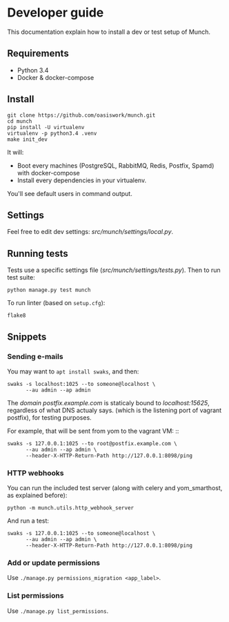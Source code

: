 # Developer guide

This documentation explain how to install a dev or test setup of Munch.

## Requirements

* Python 3.4
* Docker & docker-compose

## Install

    git clone https://github.com/oasiswork/munch.git
    cd munch
    pip install -U virtualenv
    virtualenv -p python3.4 .venv
    make init_dev

It will:

* Boot every machines (PostgreSQL, RabbitMQ, Redis, Postfix, Spamd) with docker-compose
* Install every dependencies in your virtualenv.

You'll see default users in command output.

## Settings

Feel free to edit dev settings: *src/munch/settings/local.py*.

## Running tests

Tests use a specific settings file (*src/munch/settings/tests.py*). Then to run test suite:

    python manage.py test munch

To run linter (based on `setup.cfg`):

    flake8

## Snippets

### Sending e-mails


You may want to `apt install swaks`, and then:

    swaks -s localhost:1025 --to someone@localhost \
          --au admin --ap admin

The *domain postfix.example.com* is staticaly bound to *localhost:15625*,
regardless of what DNS actualy says. (which is the listening port of vagrant
postfix), for testing purposes.

For example, that will be sent from yom to the vagrant VM: ::

    swaks -s 127.0.0.1:1025 --to root@postfix.example.com \
          --au admin --ap admin \
          --header-X-HTTP-Return-Path http://127.0.0.1:8098/ping


### HTTP webhooks

You can run the included test server (along with celery and yom_smarthost, as explained before):

    python -m munch.utils.http_webhook_server

And run a test:

    swaks -s 127.0.0.1:1025 --to someone@localhost \
          --au admin --ap admin \
          --header-X-HTTP-Return-Path http://127.0.0.1:8098/ping

### Add or update permissions

Use `./manage.py permissions_migration <app_label>`.

### List permissions

Use `./manage.py list_permissions`.
